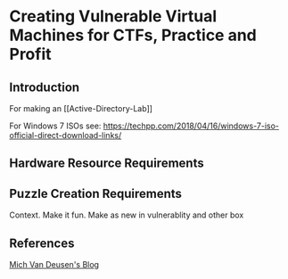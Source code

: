 # Creating Vulnerable Virtual Machines for CTFs, Practice and Profit
## Introduction

For making an [[Active-Directory-Lab]]

For Windows 7 ISOs see:
https://techpp.com/2018/04/16/windows-7-iso-official-direct-download-links/

## Hardware Resource Requirements

## Puzzle Creation Requirements
Context. 
Make it fun.
Make as new in vulnerablity and other box 

## References

[Mich Van Deusen's Blog](https://micahvandeusen.com/creating-a-vulnerable-machine/)